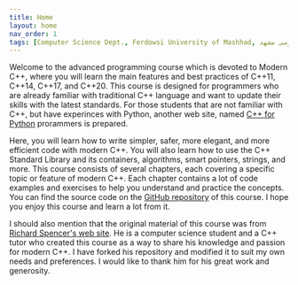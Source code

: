 ```yaml
---
title: Home
layout: home
nav_order: 1
tags: [Computer Science Dept., Ferdowsi University of Mashhad, علوم کامپیوتر دانشگاه فردوسی مشهد]
---
```



Welcome to the advanced programming course which is devoted to Modern C++, where you will learn the main features and best practices of C++11, C++14, C++17, and C++20. This course is designed for programmers who are already familiar with traditional C++ language and want to update their skills with the latest standards.
For those students that are not familiar with C++, but have experinces with Python, another web site, named [C++ for Python](https://fum-cs.github.io/cpp4python) prorammers is prepared.

Here, you will learn how to write simpler, safer, more elegant, and more efficient code with modern C++. You will also learn how to use the C++ Standard Library and its containers, algorithms, smart pointers, strings, and more.
This course consists of several chapters, each covering a specific topic or feature of modern C++. Each chapter contains a lot of code examples and exercises to help you understand and practice the concepts. You can find the source code on the [GitHub repository](https://github.com/fum-cs/modern-cpp/) of this course. I hope you enjoy this course and learn a lot from it.

I should also mention that the original material of this course was from [Richard Spencer's web site](https://learnmoderncpp.com/). He is a computer science student and a C++ tutor who created this course as a way to share his knowledge and passion for modern C++. I have forked his repository and modified it to suit my own needs and preferences. I would like to thank him for his great work and generosity.
